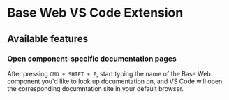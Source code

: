# Base Web VS Code Extension

## Available features

### Open component-specific documentation pages

After pressing `CMD + SHIFT + P`, start typing the name of the Base Web component you'd like to look up documentation on, and VS Code will open the corresponding documntation site in your default browser.
